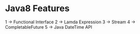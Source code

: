 # Java8 Features
1 -> Functional Interface
2 -> Lamda Expression
3 -> Stream
4 -> CompletableFuture
5 -> Java DateTime API

